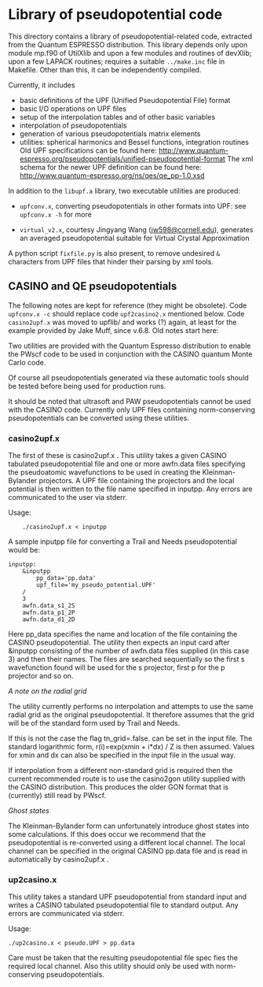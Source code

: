 
# Library of pseudopotential code

This directory contains a library of pseudopotential-related code,
extracted from the Quantum ESPRESSO distribution. This library depends only
upon module mp.f90 of UtilXlib and upon a few modules and routines of devXlib;
upon a few LAPACK routines; requires a suitable `../make.inc` file in Makefile. 
Other than this, it can be independently compiled.

Currently, it includes
- basic definitions of the UPF (Unified Pseudopotential File) format
- basic I/O operations on UPF files
- setup of the interpolation tables and of other basic variables 
- interpolation of pseudopotentials
- generation of various pseudopotentials matrix elements
- utilities: spherical harmonics and Bessel functions, integration routines
Old UPF specifications can be found here:
http://www.quantum-espresso.org/pseudopotentials/unified-pseudopotential-format
The xml schema for the newer UPF definition can be found here:
http://www.quantum-espresso.org/ns/qes/qe_pp-1.0.xsd

In addition to the `libupf.a` library, two executable utilities are produced:

- `upfconv.x`, converting pseudopotentials in other formats into UPF:
   see `upfconv.x -h` for more

- `virtual_v2.x`, courtesy Jingyang Wang (jw598@cornell.edu), generates
   an averaged pseudopotential suitable for Virtual Crystal Approximation

A python script `fixfile.py` is also present, to remove undesired `&`
characters from UPF files that hinder their parsing by xml tools.

## CASINO and QE pseudopotentials

The following notes are kept for reference (they might be obsolete).
Code `upfconv.x -c` should replace code `upf2casino2.x` mentioned below.
Code `casino2upf.x` was moved to upflib/ and works (?) again, at least
for the example provided by Jake Muff, since v.6.8. Old notes start here:

Two utilities are provided with the Quantum Espresso distribution to 
enable the PWscf code to be used in conjunction with the CASINO quantum 
Monte Carlo code.

Of course all pseudopotentials generated via these automatic tools should 
be tested before being used for production runs.

It should be noted that ultrasoft and PAW pseudopotentials cannot be used
with the CASINO code. Currently only UPF files containing norm-conserving 
pseudopotentials can be converted using these utilities.

### casino2upf.x

The first of these is casino2upf.x . This utility takes a given CASINO 
tabulated pseudopotential file and one or more awfn.data files specifying 
the pseudoatomic wavefunctions to be used in creating the 
Kleinman-Bylander projectors. A UPF file containing the projectors and the 
local potential is then written to the file name specified in inputpp. Any
errors are communicated to the user via stderr.

Usage:
	
        ./casino2upf.x < inputpp

A sample inputpp file for converting a Trail and Needs pseudopotential 
would be:

```
inputpp:
	&inputpp
		pp_data='pp.data'
		upf_file='my_pseudo_potential.UPF'
	/
	3
	awfn.data_s1_2S
	awfn.data_p1_2P
	awfn.data_d1_2D
```

Here pp_data specifies the name and location of the file containing the 
CASINO pseudopotential. The utility then expects an input card after 
&inputpp consisting of the number of awfn.data files supplied (in this 
case 3) and then their names. The files are searched sequentially so the 
first s wavefunction found will be used for the s projector, first p for 
the p projector and so on.


*A note on the radial grid*

The utility currently performs no interpolation and attempts to use the 
same radial grid as the original pseudopotential. It therefore assumes 
that the grid will be of the standard form used by Trail and Needs.

If this is not the case the flag tn_grid=.false. can be set in the input 
file. The standard logarithmic form, r(i)=exp(xmin + i*dx) / Z is then 
assumed. Values for xmin and dx can also be specified in the input file in 
the usual way.

If interpolation from a different non-standard grid is required then the 
current recommended route is to use the casino2gon utility supplied with 
the CASINO distribution. This produces the older GON format that is 
(currently) still read by PWscf.


*Ghost states*

The Kleinman-Bylander form can unfortunately introduce ghost states into 
some calculations. If this does occur we recommend that the 
pseudopotential is re-converted using a different local channel. The local 
channel can be specified in the original CASINO pp.data file and is read 
in automatically by casino2upf.x .

### up2casino.x

This utility takes a standard UPF pseudopotential from standard input and 
writes a CASINO tabulated pseudopotential file to standard output. Any 
errors are communicated via stderr.

Usage:
	
	./up2casino.x < pseudo.UPF > pp.data

Care must be taken that the resulting pseudopotential file spec fies the 
required local channel. Also this utility should only be used with 
norm-conserving pseudopotentials.


